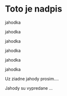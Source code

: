 # Toto je nadpis

jahodka

jahodka

jahodka

jahodka

jahodka

jahodka

Uz ziadne jahody prosim....

Jahody su vypredane ...
